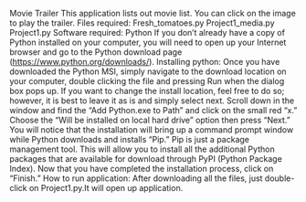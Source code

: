 Movie Trailer
This application lists out movie list. You can click on the image to play the trailer.
Files required:
Fresh_tomatoes.py
Project1_media.py
Project1.py
Software required:
Python 
If you don’t already have a copy of Python installed on your computer, you will need to open up your Internet browser and go to the Python download page (https://www.python.org/downloads/).
Installing python:
Once you have downloaded the Python MSI, simply navigate to the download location on your computer, double clicking the file and pressing Run when the dialog box pops up. If you want to change the install location, feel free to do so; however, it is best to leave it as is and simply select next. Scroll down in the window and find the “Add Python.exe to Path” and click on the small red “x.” Choose the “Will be installed on local hard drive” option then press “Next.” You will notice that the installation will bring up a command prompt window while Python downloads and installs “Pip.” Pip is just a package management tool. This will allow you to install all the additional Python packages that are available for download through PyPI (Python Package Index). Now that you have completed the installation process, click on “Finish.”
How to run application:
After downloading all the files, just double-click on Project1.py.It will open up application.



